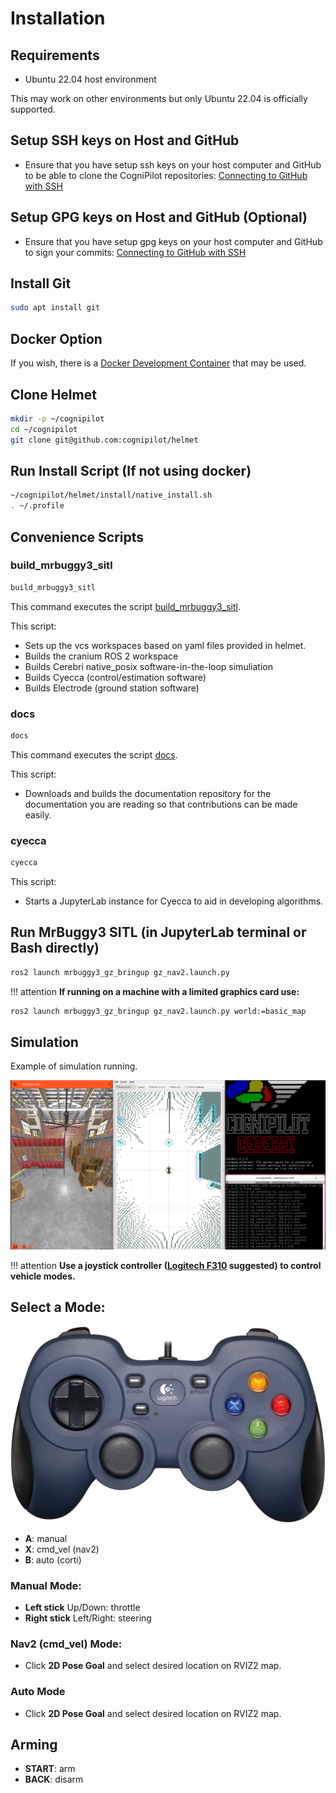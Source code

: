 # Installation

## Requirements

* Ubuntu 22.04 host environment

This may work on other environments but only Ubuntu 22.04 is officially supported.

## Setup SSH keys on Host and GitHub

* Ensure that you have setup ssh keys on your host computer and GitHub to be able to clone the CogniPilot repositories: [Connecting to GitHub with SSH](https://docs.github.com/en/authentication/connecting-to-github-with-ssh)

## Setup GPG keys on Host and GitHub (Optional)

* Ensure that you have setup gpg keys on your host computer and GitHub to sign your commits: [Connecting to GitHub with SSH](https://docs.github.com/articles/generating-a-gpg-key/)

## Install Git

```bash
sudo apt install git
```

## Docker Option

If you wish, there is a [Docker Development Container](advanced/docker.md) that may be used.

## Clone Helmet

```bash
mkdir -p ~/cognipilot
cd ~/cognipilot
git clone git@github.com:cognipilot/helmet
```

## Run Install Script (If not using docker)

```bash
~/cognipilot/helmet/install/native_install.sh
. ~/.profile
```

## Convenience Scripts

### build\_mrbuggy3\_sitl

```bash
build_mrbuggy3_sitl
```

This command executes the script [build\_mrbuggy3\_sitl](https://github.com/CogniPilot/helmet/blob/398e99d98c1a9aabef663ad601d3ac5c141b54f2/install/resources/build_mrbuggy3_sitl).

This script:

 * Sets up the vcs workspaces based on yaml files provided in helmet.
 * Builds the cranium ROS 2 workspace
 * Builds Cerebri native\_posix software-in-the-loop simuliation
 * Builds Cyecca (control/estimation software)
 * Builds Electrode (ground station software)

### docs

```bash
docs
```

This command executes the script [docs](https://github.com/CogniPilot/helmet/blob/398e99d98c1a9aabef663ad601d3ac5c141b54f2/install/resources/docs).

This script:

* Downloads and builds the documentation repository for the documentation you are reading so that contributions can be made easily.


### cyecca

```bash
cyecca
```

This script:

* Starts a JupyterLab instance for Cyecca to aid in developing algorithms.


## Run MrBuggy3 SITL (in JupyterLab terminal or Bash directly)

```bash
ros2 launch mrbuggy3_gz_bringup gz_nav2.launch.py
```

!!! attention
    **If running on a machine with a limited graphics card use:**
```bash
ros2 launch mrbuggy3_gz_bringup gz_nav2.launch.py world:=basic_map
```

## Simulation

Example of simulation running.

![MRBuggy3 Depot world simulation](data/mrbuggy3_depot.png "MRBuggy3 Depot world simulation")

!!! attention
    **Use a joystick controller ([Logitech F310](https://www.amazon.com/Logitech-940-000110-Gamepad-F310/dp/B003VAHYQY/) suggested) to control vehicle modes.**

## Select a Mode:

![F310](data/f310.jpg "F310")

* **A**: manual
* **X**: cmd_vel (nav2)
* **B**: auto (corti)

### Manual Mode:

* **Left stick** Up/Down: throttle
* **Right stick** Left/Right: steering

### Nav2 (cmd_vel) Mode:

* Click **2D Pose Goal** and select desired location on RVIZ2 map.

### Auto Mode

* Click **2D Pose Goal** and select desired location on RVIZ2 map.

## Arming

* **START**: arm
* **BACK**: disarm


